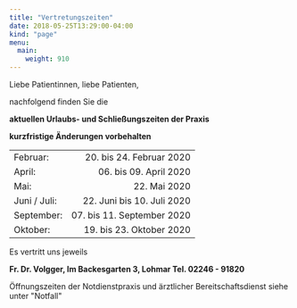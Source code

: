 ```yaml
---
title: "Vertretungszeiten"
date: 2018-05-25T13:29:00-04:00
kind: "page"
menu:
  main:
    weight: 910
---
```


Liebe Patientinnen, liebe Patienten,
 
nachfolgend finden Sie die

**aktuellen Urlaubs- und Schließungszeiten der Praxis**

**kurzfristige Änderungen vorbehalten**

|||
|-------------|----------------------------:|
Februar:    |        20. bis 24. Februar 2020
April:        |        06. bis 09. April 2020
Mai:    |   22. Mai 2020
Juni / Juli: | 22. Juni bis 10. Juli 2020 
September:      |   07. bis 11. September 2020
Oktober: | 19. bis 23. Oktober 2020


Es vertritt uns jeweils

**Fr. Dr. Volgger, Im Backesgarten 3, Lohmar
Tel. 02246 - 91820**

 Öffnungszeiten der Notdienstpraxis und ärztlicher Bereitschaftsdienst siehe unter "Notfall"
